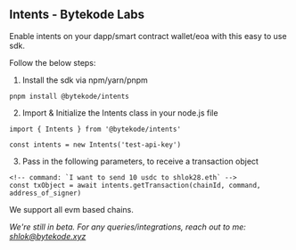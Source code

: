 ## Intents - Bytekode Labs

Enable intents on your dapp/smart contract wallet/eoa with this
easy to use sdk.

Follow the below steps:

1. Install the sdk via npm/yarn/pnpm

```
pnpm install @bytekode/intents
```

2. Import & Initialize the Intents class in your node.js file
```
import { Intents } from '@bytekode/intents'

const intents = new Intents('test-api-key')
```

3. Pass in the following parameters, to receive a transaction object

```
<!-- command: `I want to send 10 usdc to shlok28.eth` -->
const txObject = await intents.getTransaction(chainId, command, address_of_signer)
```
We support all evm based chains.

*We're still in beta. For any queries/integrations, reach out to me: shlok@bytekode.xyz*